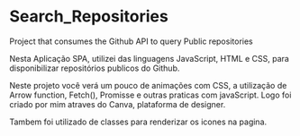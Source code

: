 # Search_Repositories
Project that consumes the Github API to query Public repositories

Nesta Aplicação SPA, utilizei das linguagens JavaScript, HTML e CSS, para disponibilizar repositórios publicos do Github.

Neste projeto você verá um pouco de animações com CSS, a utilização de Arrow function, Fetch(), Promisse e outras praticas com javaScript.
Logo foi criado por mim atraves do Canva, plataforma de designer.

Tambem foi utilizado de classes para renderizar os icones na pagina.
